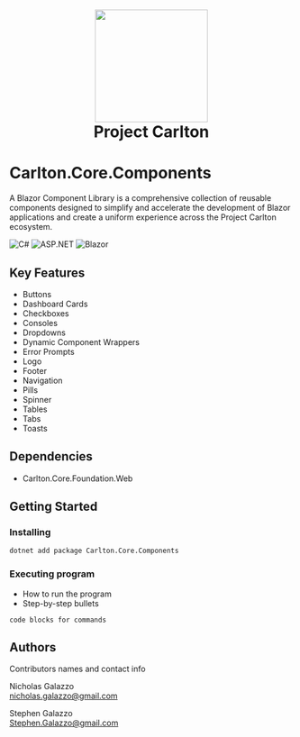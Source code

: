 ﻿<h1 align="center">
    <img src=""/wwwroot/images/CarltonLogo.png" width="200" />
</br>
    Project Carlton
</br>

# Carlton.Core.Components 

A Blazor Component Library is a comprehensive collection of reusable components designed to simplify and accelerate the development of Blazor applications and create a uniform experience across the Project Carlton ecosystem.

![C#](https://img.shields.io/badge/language-C%23-blue)
![ASP.NET](https://img.shields.io/badge/ASP.NET-blue)
![Blazor](https://img.shields.io/badge/Blazor-blue)

## Key Features

* Buttons
* Dashboard Cards
* Checkboxes  
* Consoles
* Dropdowns
* Dynamic Component Wrappers
* Error Prompts
* Logo
* Footer
* Navigation
* Pills
* Spinner
* Tables
* Tabs
* Toasts

## Dependencies

* Carlton.Core.Foundation.Web

## Getting Started

### Installing

```bash
dotnet add package Carlton.Core.Components
```

### Executing program

* How to run the program
* Step-by-step bullets
```
code blocks for commands
```

## Authors

Contributors names and contact info

Nicholas Galazzo  
nicholas.galazzo@gmail.com

Stephen Galazzo  
Stephen.Galazzo@gmail.com

